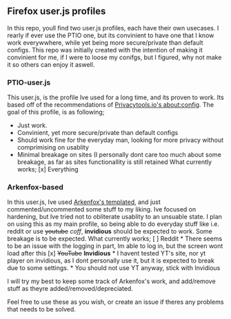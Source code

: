 ## Firefox user.js profiles
In this repo, youll find two user.js profiles, each have their own usecases.
I rearly if ever use the PTIO one, but its convinient to have one that I know work everywwhere, while yet being more secure/private than default configs.
This repo was initially created with the intention of making it convinient for me, if I were to loose my conifgs, but I figured, why not make it so others can enjoy it aswell.


### PTIO-user.js
This user.js, is the profile Ive used for a long time, and its proven to work.
Its based off of the recommendations of [Privacytools.io's about:config](https://privacytools.io/browsers/#about_config).
The goal of this profile, is as following;

- Just work.
- Convinient, yet more secure/private than default configs
- Should work fine for the everyday man, looking for more privacy without comprimising on usablity
- Minimal breakage on sites (I personally dont care too much about some breakage, as far as sites functionallity is still retained
What currently works;
[x] Everything


### Arkenfox-based
In this user.js, Ive used [Arkenfox's templated](github.com/arkenfox/user.js), and just commented/uncommented some stuff to my liking.
Ive focused on hardening, but Ive tried not to obliterate usablity to an unsuable state. 
I plan on using this as my main profile, so being able to do everyday stuff like i.e. reddit or use ~~youtube~~ *coff*, **invidious** should be expected to work. 
Some breakage is to be expected.
What currently works;
[ ] Reddit
	* There seems to be an issue with the logging in part, Im able to log in, but the screen wont load after this
[x] ~~YouTube~~ **Invidious**
	* I havent tested YT's site, nor yt player on invidious, as I dont personally use it, but it is expected to break due to some settings.
	* You should not use YT anyway, stick with Invidious

I will try my best to keep some track of Arkenfox's work, and add/remove stuff as theyre added/removed/depreciated.

Feel free to use these as you wish, or create an issue if theres any problems that needs to be solved.
